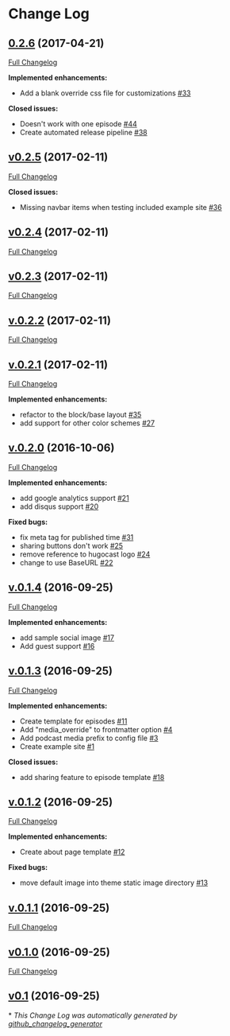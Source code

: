 # Change Log

## [0.2.6](https://github.com/mattstratton/castanet/tree/0.2.6) (2017-04-21)
[Full Changelog](https://github.com/mattstratton/castanet/compare/v0.2.5...0.2.6)

**Implemented enhancements:**

- Add a blank override css file for customizations [\#33](https://github.com/mattstratton/castanet/issues/33)

**Closed issues:**

- Doesn't work with one episode [\#44](https://github.com/mattstratton/castanet/issues/44)
- Create automated release pipeline [\#38](https://github.com/mattstratton/castanet/issues/38)

## [v0.2.5](https://github.com/mattstratton/castanet/tree/v0.2.5) (2017-02-11)
[Full Changelog](https://github.com/mattstratton/castanet/compare/v0.2.4...v0.2.5)

**Closed issues:**

- Missing navbar items when testing included example site [\#36](https://github.com/mattstratton/castanet/issues/36)

## [v0.2.4](https://github.com/mattstratton/castanet/tree/v0.2.4) (2017-02-11)
[Full Changelog](https://github.com/mattstratton/castanet/compare/v0.2.3...v0.2.4)

## [v0.2.3](https://github.com/mattstratton/castanet/tree/v0.2.3) (2017-02-11)
[Full Changelog](https://github.com/mattstratton/castanet/compare/v.0.2.2...v0.2.3)

## [v.0.2.2](https://github.com/mattstratton/castanet/tree/v.0.2.2) (2017-02-11)
[Full Changelog](https://github.com/mattstratton/castanet/compare/v.0.2.1...v.0.2.2)

## [v.0.2.1](https://github.com/mattstratton/castanet/tree/v.0.2.1) (2017-02-11)
[Full Changelog](https://github.com/mattstratton/castanet/compare/v.0.2.0...v.0.2.1)

**Implemented enhancements:**

- refactor to the block/base layout [\#35](https://github.com/mattstratton/castanet/issues/35)
- add support for other color schemes [\#27](https://github.com/mattstratton/castanet/issues/27)

## [v.0.2.0](https://github.com/mattstratton/castanet/tree/v.0.2.0) (2016-10-06)
[Full Changelog](https://github.com/mattstratton/castanet/compare/v.0.1.4...v.0.2.0)

**Implemented enhancements:**

- add google analytics support [\#21](https://github.com/mattstratton/castanet/issues/21)
- add disqus support [\#20](https://github.com/mattstratton/castanet/issues/20)

**Fixed bugs:**

- fix meta tag for published time [\#31](https://github.com/mattstratton/castanet/issues/31)
- sharing buttons don't work [\#25](https://github.com/mattstratton/castanet/issues/25)
- remove reference to hugocast logo [\#24](https://github.com/mattstratton/castanet/issues/24)
- change to use BaseURL [\#22](https://github.com/mattstratton/castanet/issues/22)

## [v.0.1.4](https://github.com/mattstratton/castanet/tree/v.0.1.4) (2016-09-25)
[Full Changelog](https://github.com/mattstratton/castanet/compare/v.0.1.3...v.0.1.4)

**Implemented enhancements:**

- add sample social image [\#17](https://github.com/mattstratton/castanet/issues/17)
- Add guest support [\#16](https://github.com/mattstratton/castanet/issues/16)

## [v.0.1.3](https://github.com/mattstratton/castanet/tree/v.0.1.3) (2016-09-25)
[Full Changelog](https://github.com/mattstratton/castanet/compare/v.0.1.2...v.0.1.3)

**Implemented enhancements:**

- Create template for episodes [\#11](https://github.com/mattstratton/castanet/issues/11)
- Add "media\_override" to frontmatter option [\#4](https://github.com/mattstratton/castanet/issues/4)
- Add podcast media prefix to config file [\#3](https://github.com/mattstratton/castanet/issues/3)
- Create example site [\#1](https://github.com/mattstratton/castanet/issues/1)

**Closed issues:**

- add sharing feature to episode template [\#18](https://github.com/mattstratton/castanet/issues/18)

## [v.0.1.2](https://github.com/mattstratton/castanet/tree/v.0.1.2) (2016-09-25)
[Full Changelog](https://github.com/mattstratton/castanet/compare/v.0.1.1...v.0.1.2)

**Implemented enhancements:**

- Create about page template [\#12](https://github.com/mattstratton/castanet/issues/12)

**Fixed bugs:**

- move default image into theme static image directory [\#13](https://github.com/mattstratton/castanet/issues/13)

## [v.0.1.1](https://github.com/mattstratton/castanet/tree/v.0.1.1) (2016-09-25)
[Full Changelog](https://github.com/mattstratton/castanet/compare/v0.1.0...v.0.1.1)

## [v0.1.0](https://github.com/mattstratton/castanet/tree/v0.1.0) (2016-09-25)
[Full Changelog](https://github.com/mattstratton/castanet/compare/v0.1...v0.1.0)

## [v0.1](https://github.com/mattstratton/castanet/tree/v0.1) (2016-09-25)


\* *This Change Log was automatically generated by [github_changelog_generator](https://github.com/skywinder/Github-Changelog-Generator)*